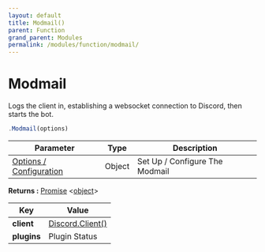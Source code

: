 ```yaml
---
layout: default
title: Modmail()
parent: Function
grand_parent: Modules
permalink: /modules/function/modmail/
---
```


# Modmail
Logs the client in, establishing a websocket connection to Discord, then starts the bot.

```js
.Modmail(options)
```

| **Parameter** | **Type** | **Description** |
| ------------- | -------- | --------------- |
|  [Options / Configuration](./options)     | Object   | Set Up / Configure The Modmail |

**Returns :** [Promise](https://developer.mozilla.org/en-US/docs/Web/JavaScript/Reference/Global_Objects/Promise) <[object](https://developer.mozilla.org/en-US/docs/Web/JavaScript/Reference/Global_Objects/object)>

| Key | Value |
| ------ | ----- |
| **client** | [Discord.Client()](https://discord.js.org/#/docs/main/stable/class/Client) |
| **plugins** | Plugin Status |





